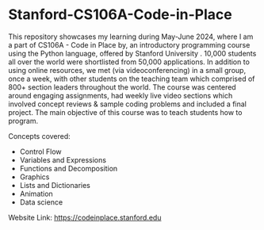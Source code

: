 # Stanford-CS106A-Code-in-Place

This repository showcases my learning during May-June 2024, where I am a part of CS106A - Code in Place by, an introductory programming course using the Python language, offered by Stanford University .
10,000 students all over the world were shortlisted from 50,000 applications. In addition to using online resources, we met (via videoconferencing) in a small group, once a week, with other students on the teaching team which comprised of 800+ section leaders throughout the world.
The course was centered around engaging assignments, had weekly live video sections which involved concept reviews & sample coding problems and included a final project. The main objective of this course was to teach students how to program.

Concepts covered:

- Control Flow
- Variables and Expressions
- Functions and Decomposition
- Graphics
- Lists and Dictionaries
- Animation
- Data science

Website Link: https://codeinplace.stanford.edu